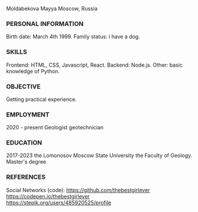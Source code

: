 Moldabekova Mayya
Moscow, Russia

### PERSONAL INFORMATION 
Birth date: March 4th 1999.
Family status: i have a dog.

### SKILLS 
Frontend: HTML, CSS, Javascript, React.
Backend: Node.js.
Other: basic knowledge of Python.

### OBJECTIVE 
Getting practical experience.

### EMPLOYMENT 
2020 - present
Geologist geotechnician

### EDUCATION 
2017-2023 the Lomonosov Moscow State University
the Faculty of Geology. Master's degree

### REFERENCES 
Social Networks (code):
https://github.com/thebestgirlever
https://codepen.io/thebestgirlever
https://stepik.org/users/485920525/profile
